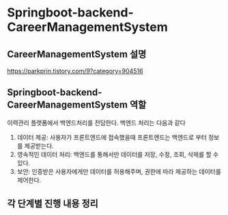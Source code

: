 # Springboot-backend-CareerManagementSystem

## CareerManagementSystem 설명
https://parkprin.tistory.com/9?category=904516

## Springboot-backend-CareerManagementSystem 역할
이력관리 플랫폼에서 백엔드처리를 전담한다.
백엔드 처리는 다음과 같다
1) 데이터 제공: 사용자가 프론트엔드에 접속했을때 프론트엔드는 백엔드로 부터 정보를 제공받는다.
2) 영속적인 데이터 처리: 백엔드를 통해서만 데이터를 저장, 수정, 조회, 삭제를 할 수 있다.
3) 보안: 인증받은 사용자에게만 데이터를 허용해주며, 권한에 따라 제공하는 데이터를 제어한다.

## 각 단계별 진행 내용 정리